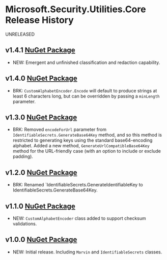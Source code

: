 # Microsoft.Security.Utilities.Core Release History

UNRELEASED


## **v1.4.1** [NuGet Package](https://www.nuget.org/packages/Microsoft.Security.Utilities/1.4.1)
* NEW: Emergent and unfinished classification and redaction capability.

## **v1.4.0** [NuGet Package](https://www.nuget.org/packages/Microsoft.Security.Utilities/1.4.0)
* BRK: `CustomAlphabetEncoder.Encode` will default to produce strings at least 6 characters long, but can be overridden by passing a `minLength` parameter.

## **v1.3.0** [NuGet Package](https://www.nuget.org/packages/Microsoft.Security.Utilities/1.3.0)
* BRK: Removed `encodeForUrl` parameter from `IdentifiableSecrets.GenerateBase64Key` method, and so this method is restricted to generating keys using the standard base64-encoding alphabet. Added a new method, `GenerateUrlCompatibleBase64Key` method for the URL-friendly case (with an option to include or exclude padding).

## **v1.2.0** [NuGet Package](https://www.nuget.org/packages/Microsoft.Security.Utilities/1.2.0)
* BRK: Renamed `IdentifiableSecrets.GenerateIdentifiableKey to IdentifiableSecrets.GenerateBase64Key.

## **v1.1.0** [NuGet Package](https://www.nuget.org/packages/Microsoft.Security.Utilities/1.1.0)
* NEW: `CustomAlphabetEncoder` class added to support checksum validations.

## **v1.0.0** [NuGet Package](https://www.nuget.org/packages/Microsoft.Security.Utilities/1.0.0)
* NEW: Initial release. Including `Marvin` and `IdentifiableSecrets` classes.